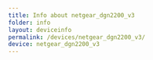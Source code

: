 ```yaml
---
title: Info about netgear_dgn2200_v3
folder: info
layout: deviceinfo
permalink: /devices/netgear_dgn2200_v3/
device: netgear_dgn2200_v3
---
```

